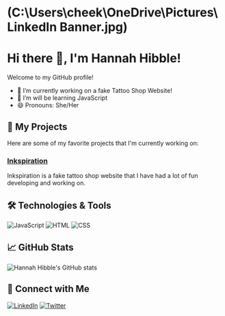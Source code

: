 # (C:\Users\cheek\OneDrive\Pictures\LinkedIn Banner.jpg)

# Hi there 👋, I'm Hannah Hibble!

Welcome to my GitHub profile!

- 🔭 I’m currently working on a fake Tattoo Shop Website!
- 🌱 I’m will be learning JavaScript
- 😄 Pronouns: She/Her

## 🚀 My Projects

Here are some of my favorite projects that I'm currently working on:

### [Inkspiration]()
Inkspiration is a fake tattoo shop website that I have had a lot of fun developing and working on.

## 🛠️ Technologies & Tools

![JavaScript](https://img.shields.io/badge/-JavaScript-000?&logo=JavaScript)
![HTML](https://img.shields.io/badge/-HTML-000?&logo=HTML)
![CSS](https://img.shields.io/badge/-CSS-000?&logo=CSS)

## 📈 GitHub Stats

![Hannah Hibble's GitHub stats](https://github-readme-stats.vercel.app/api?username=hhibble&show_icons=true&theme=radical)

## 🔗 Connect with Me

[![LinkedIn](https://img.shields.io/badge/-LinkedIn-000?&logo=LinkedIn)](https://www.linkedin.com/in/hannah-hibble/)
[![Twitter](https://img.shields.io/badge/-Twitter-000?&logo=Twitter)](https://twitter.com/tattookitty92)
